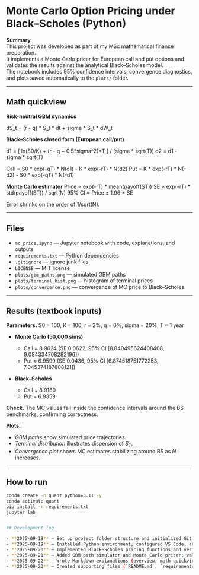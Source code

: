# Monte Carlo Option Pricing under Black–Scholes (Python)

**Summary**  
This project was developed as part of my MSc mathematical finance preparation.  
It implements a Monte Carlo pricer for European call and put options and validates the results against the analytical Black–Scholes model.  
The notebook includes 95% confidence intervals, convergence diagnostics, and plots saved automatically to the `plots/` folder.



---

## Math quickview

**Risk-neutral GBM dynamics**

dS_t = (r - q) * S_t * dt + sigma * S_t * dW_t

**Black–Scholes closed form (European call/put)**

d1 = [ ln(S0/K) + (r - q + 0.5*sigma^2)*T ] / (sigma * sqrt(T))
d2 = d1 - sigma * sqrt(T)

Call = S0 * exp(-qT) * N(d1) - K * exp(-rT) * N(d2)
Put = K * exp(-rT) * N(-d2) - S0 * exp(-qT) * N(-d1)

**Monte Carlo estimator**
Price ≈ exp(-rT) * mean(payoff(ST))
SE ≈ exp(-rT) * std(payoff(ST)) / sqrt(N)
95% CI ≈ Price ± 1.96 * SE

Error shrinks on the order of 1/sqrt(N).

---

## Files

- `mc_price.ipynb` — Jupyter notebook with code, explanations, and outputs  
- `requirements.txt` — Python dependencies  
- `.gitignore` — ignore junk files  
- `LICENSE` — MIT license  
- `plots/gbm_paths.png` — simulated GBM paths  
- `plots/terminal_hist.png` — histogram of terminal prices  
- `plots/convergence.png` — convergence of MC price to Black–Scholes  

---

## Results (textbook inputs)

**Parameters:** S0 = 100, K = 100, r = 2%, q = 0%, sigma = 20%, T = 1 year  

- **Monte Carlo (50,000 sims)**  
  - Call ≈ 8.9624 (SE 0.0622, 95% CI [8.840495624408408, 9.084334708282196])  
  - Put  ≈ 6.9599 (SE 0.0436, 95% CI [6.874518751772253, 7.045374187808121])  

- **Black–Scholes**  
  - Call = 8.9160  
  - Put  = 6.9359 

**Check.** The MC values fall inside the confidence intervals around the BS benchmarks, confirming correctness.  

**Plots.**  
- *GBM paths* show simulated price trajectories.  
- *Terminal distribution* illustrates dispersion of $S_T$.  
- *Convergence plot* shows MC estimates stabilizing around BS as $N$ increases.  

---

## How to run

```bash
conda create -n quant python=3.11 -y
conda activate quant
pip install -r requirements.txt
jupyter lab


## Development log

- **2025-09-18** — Set up project folder structure and initialized Git repository.  
- **2025-09-19** — Installed Python environment, configured VS Code, and created first notebook file.  
- **2025-09-20** — Implemented Black–Scholes pricing functions and verified with test parameters.  
- **2025-09-21** — Added GBM path simulator and Monte Carlo pricer; validated against BS; saved plots.  
- **2025-09-22** — Wrote Markdown explanations (overview, math quickview, results) and polished notebook for readability.  
- **2025-09-23** — Created supporting files (`README.md`, `requirements.txt`, `.gitignore`, `LICENSE`) and finalized repo structure.  
